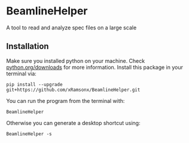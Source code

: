 # BeamlineHelper
A tool to read and analyze spec files on a large scale
## Installation
Make sure you installed python on your machine.
Check [python.org/downloads](https://www.python.org/downloads/) for more information.
Install this package in your terminal via:
```console
pip install --upgrade git+https://github.com/xRamsonx/BeamlineHelper.git
```
You can run the program from the terminal with:
```console
BeamlineHelper
```
Otherwise you can generate a desktop shortcut using:
```console
BeamlineHelper -s
```
